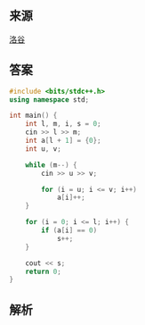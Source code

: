 ## 来源

[洛谷](https://www.luogu.com.cn/problem/P1047)

## 答案

~~~c++
#include <bits/stdc++.h>
using namespace std;

int main() {
	int l, m, i, s = 0;
	cin >> l >> m;
	int a[l + 1] = {0};
	int u, v;

	while (m--) {
		cin >> u >> v;

		for (i = u; i <= v; i++)
			a[i]++;
	}

	for (i = 0; i <= l; i++) {
		if (a[i] == 0)
			s++;
	}

	cout << s;
	return 0;
}
~~~

## 解析